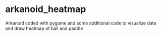 # arkanoid_heatmap
Arkanoid coded with pygame and some additional code to visualize data and draw heatmap of ball and paddle


